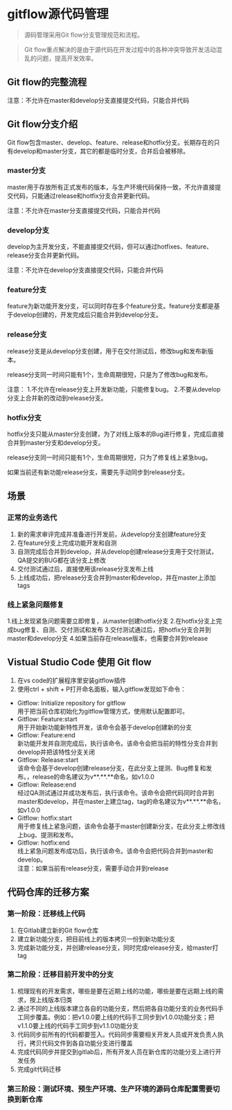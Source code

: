 # gitflow源代码管理


> 源码管理采用Git flow分支管理规范和流程。

> Git flow重点解决的是由于源代码在开发过程中的各种冲突导致开发活动混乱的问题，提高开发效率。

## Git flow的完整流程

注意：不允许在master和develop分支直接提交代码，只能合并代码

## Git flow分支介绍
Git flow包含master、develop、feature、release和hotfix分支。长期存在的只有develop和master分支，其它的都是临时分支，合并后会被移除。

### **master分支**
master用于存放所有正式发布的版本，与生产环境代码保持一致，不允许直接提交代码，只能通过release和hotfix分支合并更新代码。

注意：不允许在master分支直接提交代码，只能合并代码

### **develop分支**
develop为主开发分支，不能直接提交代码，但可以通过hotfixes、feature、release分支合并更新代码。

注意：不允许在develop分支直接提交代码，只能合并代码

### **feature分支**
feature为新功能开发分支，可以同时存在多个feature分支。feature分支都是基于develop创建的，开发完成后只能合并到develop分支。

### **release分支**
release分支是从develop分支创建，用于在交付测试后，修改bug和发布新版本。

release分支同一时间只能有1个，生命周期很短，只是为了修改bug和发布。

注意： 1.不允许在release分支上开发新功能，只能修复bug。 2.不要从develop分支上合并新的改动到release分支。

### **hotfix分支**
hotfix分支只能从master分支创建，为了对线上版本的Bug进行修复，完成后直接合并到master分支和develop分支。

release分支同一时间只能有1个，生命周期很短，只为了修复线上紧急bug。

如果当前还有新功能release分支，需要先手动同步到release分支。


## 场景
### **正常的业务迭代**
1. 新的需求审评完成并准备进行开发前，从develop分支创建feature分支
2. 在feature分支上完成功能开发和自测
3. 自测完成后合并到develop，并从develop创建release分支用于交付测试，QA提交的BUG都在该分支上修改
4. 交付测试通过后，直接使用该release分支发布上线
5. 上线成功后，把release分支合并到master和develop，并在master上添加tags

### **线上紧急问题修复**
1.线上发现紧急问题需要立即修复，从master创建hotfix分支
2.在hotfix分支上完成bug修复、自测、交付测试和发布
3.交付测试通过后，把hotfix分支合并到master和develop分支
4.如果当前存在release版本，也需要合并到release

## Vistual Studio Code 使用 Git flow
1. 在vs code的扩展程序里安装gitflow插件
2. 使用ctrl + shift + P打开命名面板，输入gitflow发现如下命令：
- Gitflow: Initialize repository for gitflow  
用于把当前仓库初始化为gitflow管理方式，使用默认配置即可。
- Gitflow: Feature:start  
用于开始新功能新特性开发，该命令会基于develop创建新的分支
- Gitflow: Feature:end  
新功能开发并自测完成后，执行该命令。该命令会把当前的特性分支合并到develop并把该特性分支关闭
- Gitflow: Release:start  
该命令会基于develop创建release分支，在此分支上提测、Bug修复和发布。，release的命名建议为v**.**.**命名，如v1.0.0
- Gitflow: Release:end  
经过QA测试通过并成功发布后，执行该命令。该命令会把代码同时合并到master和develop，并在master上建立tag，tag的命名建议为v**.**.**命名，如v1.0.0
- Gitflow: hotfix:start  
用于修复线上紧急问题，该命令会基于master创建新分支，在此分支上修改线上bug、提测和发布。
- Gitflow: hotfix:end  
线上紧急问题发布成功后，执行该命令。该命令会把代码合并到master和develop。  
注意：如果当前有release分支，需要手动合并到release

## 代码仓库的迁移方案
### **第一阶段：迁移线上代码**
1. 在Gitlab建立新的Git flow仓库
2. 建立新功能分支，把目前线上的版本拷贝一份到新功能分支
3. 完成新功能分支，并创建release分支，同时完成release分支，给master打tag
### **第二阶段：迁移目前开发中的分支**
1. 梳理现有的开发需求，哪些是要在近期上线的功能，哪些是要在远期上线的需求，按上线版本归类
2. 通过不同的上线版本建立各自的功能分支，然后把各自功能分支的业务代码手工同步覆盖。例如：把v1.0.0要上线的代码手工同步到v1.0.0功能分支；把v1.1.0要上线的代码手工同步到v1.1.0功能分支
3. 代码同步前所有的代码都要签入。代码同步需要相关开发人员或开发负责人执行，拷贝代码文件到各自功能分支进行覆盖
4. 完成代码同步并提交到gitlab后，所有开发人员在新仓库的功能分支上进行开发任务
5. 完成git代码迁移
### **第三阶段：测试环境、预生产环境、生产环境的源码仓库配置需要切换到新仓库**
